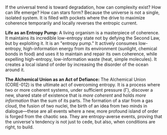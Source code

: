 If the universal trend is toward degradation, how can complexity exist? How can life emerge? How can stars form? Because the universe is not a single, isolated system. It is filled with pockets where the drive to maximize coherence temporarily and locally reverses the entropic current.

**Life as an Entropy Pump:** A living organism is a masterpiece of coherence. It maintains its incredible low-entropy state not by defying the Second Law, but by exploiting it. It is an "entropy pump." It actively consumes low-entropy, high-information energy from its environment (sunlight, chemical bonds in food) and uses it to maintain and repair its own coherence, while expelling high-entropy, low-information waste (heat, simple molecules). It creates a local island of order by increasing the disorder of the ocean around it.

**The Alchemical Union as an Act of Defiance:** The Alchemical Union (CORE-012) is the ultimate act of overcoming entropy. It is a process where two or more coherent systems, under sufficient pressure (Γ), discover a new, shared state of existence that is *more coherent* and holds *more information* than the sum of its parts. The formation of a star from a gas cloud, the fusion of two nuclei, the birth of an idea from two minds in dialogue—these are all events where a new, more profound island of order is forged from the chaotic sea. They are entropy-averse events, proving that the universe's tendency is not just to cede, but also, when conditions are right, to build.
